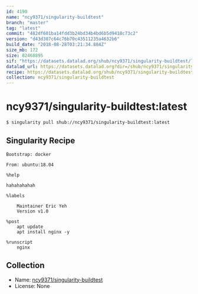 ```yaml
---
id: 4190
name: "ncy9371/singularity-buildtest"
branch: "master"
tag: "latest"
commit: "482df601ba14fdd3b24bd34b4bd6b5d9418c73c2"
version: "d43d387c64c76b70c43511235a4632b6"
build_date: "2018-08-28T03:21:34.884Z"
size_mb: 172
size: 82468895
sif: "https://datasets.datalad.org/shub/ncy9371/singularity-buildtest/latest/2018-08-28-482df601-d43d387c/d43d387c64c76b70c43511235a4632b6.simg"
datalad_url: https://datasets.datalad.org?dir=/shub/ncy9371/singularity-buildtest/latest/2018-08-28-482df601-d43d387c/
recipe: https://datasets.datalad.org/shub/ncy9371/singularity-buildtest/latest/2018-08-28-482df601-d43d387c/Singularity
collection: ncy9371/singularity-buildtest
---
```


# ncy9371/singularity-buildtest:latest

```bash
$ singularity pull shub://ncy9371/singularity-buildtest:latest
```

## Singularity Recipe

```singularity
Bootstrap: docker

From: ubuntu:18.04

%help

hahahahahah

%labels

	Maintainer Eric Yeh
	Version v1.0

%post
	apt update
	apt install nginx -y

%runscript
	nginx
```

## Collection

 - Name: [ncy9371/singularity-buildtest](https://github.com/ncy9371/singularity-buildtest)
 - License: None

